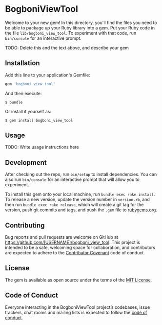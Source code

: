 # BogboniViewTool

Welcome to your new gem! In this directory, you'll find the files you need to be able to package up your Ruby library into a gem. Put your Ruby code in the file `lib/bogboni_view_tool`. To experiment with that code, run `bin/console` for an interactive prompt.

TODO: Delete this and the text above, and describe your gem

## Installation

Add this line to your application's Gemfile:

```ruby
gem 'bogboni_view_tool'
```

And then execute:

    $ bundle

Or install it yourself as:

    $ gem install bogboni_view_tool

## Usage

TODO: Write usage instructions here

## Development

After checking out the repo, run `bin/setup` to install dependencies. You can also run `bin/console` for an interactive prompt that will allow you to experiment.

To install this gem onto your local machine, run `bundle exec rake install`. To release a new version, update the version number in `version.rb`, and then run `bundle exec rake release`, which will create a git tag for the version, push git commits and tags, and push the `.gem` file to [rubygems.org](https://rubygems.org).

## Contributing

Bug reports and pull requests are welcome on GitHub at https://github.com/[USERNAME]/bogboni_view_tool. This project is intended to be a safe, welcoming space for collaboration, and contributors are expected to adhere to the [Contributor Covenant](http://contributor-covenant.org) code of conduct.

## License

The gem is available as open source under the terms of the [MIT License](https://opensource.org/licenses/MIT).

## Code of Conduct

Everyone interacting in the BogboniViewTool project’s codebases, issue trackers, chat rooms and mailing lists is expected to follow the [code of conduct](https://github.com/[USERNAME]/bogboni_view_tool/blob/master/CODE_OF_CONDUCT.md).
